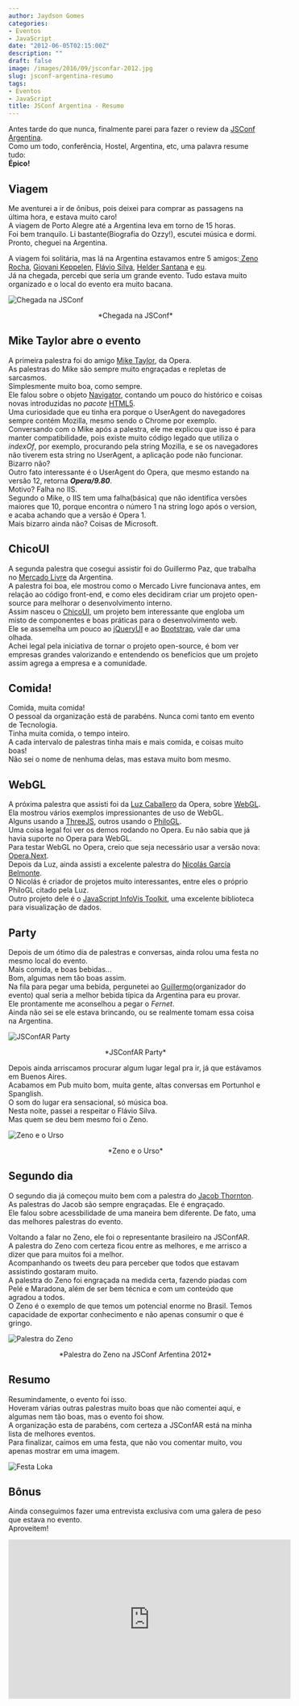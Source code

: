 ```yaml
---
author: Jaydson Gomes
categories:
- Eventos
- JavaScript
date: "2012-06-05T02:15:00Z"
description: ""
draft: false
image: /images/2016/09/jsconfar-2012.jpg
slug: jsconf-argentina-resumo
tags:
- Eventos
- JavaScript
title: JSConf Argentina - Resumo
---
```


Antes tarde do que nunca, finalmente parei para fazer o review da [JSConf Argentina](http://jsconf.com.ar).  
Como um todo, conferência, Hostel, Argentina, etc, uma palavra resume tudo:  
**Épico!**  

## Viagem
Me aventurei a ir de ônibus, pois deixei para comprar as passagens na última hora, e estava muito caro!  
A viagem de Porto Alegre até a Argentina leva em torno de 15 horas.  
Foi bem tranquilo. Li bastante(Biografia do Ozzy!), escutei música e dormi.  
Pronto, cheguei na Argentina.

A viagem foi solitária, mas lá na Argentina estavamos entre 5 amigos:[ Zeno Rocha](https://twitter.com/#!/zenorocha), [Giovani Keppelen](https://twitter.com/#!/keppelen), [Flávio Silva](https://twitter.com/#!/flaviosil), [Helder Santana](https://twitter.com/#!/helder) e [eu](http://twitter.com/jaydson).  
Já na chegada, percebi que seria um grande evento. Tudo estava muito organizado e o local do evento era muito bacana.  

![Chegada na JSConf](/images/2016/09/jsconfar-chegada.jpg)
<center>*Chegada na JSConf*</center>

## Mike Taylor abre o evento
A primeira palestra foi do amigo [Mike Taylor](http://twitter.com/miketaylr), da Opera.  
As palestras do Mike são sempre muito engraçadas e repletas de sarcasmos.  
Simplesmente muito boa, como sempre.  
Ele falou sobre o objeto [Navigator](https://developer.mozilla.org/en/DOM/window.navigator), contando um pouco do histórico e coisas novas introduzidas no _pacote_ [HTML5](https://developer.mozilla.org/en/HTML/HTML5).  
Uma curiosidade que eu tinha era porque o UserAgent do navegadores sempre contém Mozilla, mesmo sendo o Chrome por exemplo.  
Conversando com o Mike após a palestra, ele me explicou que isso é para manter compatibilidade, pois existe muito código legado que utiliza o _indexOf_, por exemplo, procurando pela string Mozilla, e se os navegadores não tiverem esta string no UserAgent, a aplicação pode não funcionar. Bizarro não?  
Outro fato interessante é o UserAgent do Opera, que mesmo estando na versão 12, retorna **_Opera/9.80_**.  
Motivo? Falha no IIS.  
Segundo o Mike, o IIS tem uma falha(básica) que não identifica versões maiores que 10, porque encontra o número 1 na string logo após o version, e acaba achando que a versão é Opera 1.  
Mais bizarro ainda não? Coisas de Microsoft.  

## ChicoUI
A segunda palestra que cosegui assistir foi do Guillermo Paz, que trabalha no [Mercado Livre](http://www.mercadolibre.com.ar/) da Argentina.  
A palestra foi boa, ele mostrou como o Mercado Livre funcionava antes, em relação ao código front-end, e como eles decidiram criar um projeto open-source para melhorar o desenvolvimento interno.  
Assim nasceu o [ChicoUI](http://chico-ui.com.ar/), um projeto bem interessante que engloba um misto de componentes e boas práticas para o desenvolvimento web.  
Ele se assemelha um pouco ao [jQueryUI](http://jqueryui.com/) e ao [Bootstrap](http://twitter.github.com/bootstrap/), vale dar uma olhada.  
Achei legal pela iniciativa de tornar o projeto open-source, é bom ver empresas grandes valorizando e entendendo os benefícios que um projeto assim agrega a empresa e a comunidade.  

## Comida!
Comida, muita comida!  
O pessoal da organização está de parabéns. Nunca comi tanto em evento de Tecnologia.  
Tinha muita comida, o tempo inteiro.  
A cada intervalo de palestras tinha mais e mais comida, e coisas muito boas!  
Não sei o nome de nenhuma delas, mas estava muito bom mesmo.  

## WebGL
A próxima palestra que assisti foi da [Luz Caballero](https://twitter.com/#!/gerbille) da Opera, sobre [WebGL](https://developer.mozilla.org/en/WebGL).  
Ela mostrou vários exemplos impressionantes de uso de WebGL.  
Alguns usando a [ThreeJS](https://github.com/mrdoob/three.js/), outros usando o [PhiloGL](http://www.senchalabs.org/philogl/).  
Uma coisa legal foi ver os demos rodando no Opera. Eu não sabia que já havia suporte no Opera para WebGL.  
Para testar WebGL no Opera, creio que seja necessário usar a versão nova: [Opera.Next](http://www.opera.com/browser/next/).  
Depois da Luz, ainda assisti a excelente palestra do [Nicolás García Belmonte](https://twitter.com/#!/philogb).  
O Nicolás é criador de projetos muito interessantes, entre eles o próprio PhiloGL citado pela Luz.  
Outro projeto dele é o [JavaScript InfoVis Toolkit](http://thejit.org/), uma excelente biblioteca para visualização de dados.  

## Party
Depois de um ótimo dia de palestras e conversas, ainda rolou uma festa no mesmo local do evento.  
Mais comida, e boas bebidas...  
Bom, algumas nem tão boas assim.  
Na fila para pegar uma bebida, pergunetei ao [Guillermo](https://twitter.com/#!/rauchg)(organizador do evento) qual seria a melhor bebida típica da Argentina para eu provar.  
Ele prontamente me aconselhou a pegar o _Fernet_.  
Ainda não sei se ele estava brincando, ou se realmente tomam essa coisa na Argentina.  

![JSConfAR Party](/images/2016/09/jsconfar-party.jpg)
<center>*JSConfAR Party*</center>

Depois ainda arriscamos procurar algum lugar legal pra ir, já que estávamos em Buenos Aires.  
Acabamos em Pub muito bom, muita gente, altas conversas em Portunhol e Spanglish.  
O som do lugar era sensacional, só música boa.  
Nesta noite, passei a respeitar o Flávio Silva.  
Mas quem se deu bem mesmo foi o Zeno.  

![Zeno e o Urso](/images/2016/09/zeno-urso.jpg)
<center>*Zeno e o Urso*</center>

## Segundo dia 
O segundo dia já começou muito bem com a palestra do [Jacob Thornton](http://twitter.com/fat).  
As palestras do Jacob são sempre engraçadas. Ele é engraçado.  
Ele falou sobre acessbilidade de uma maneira bem diferente. De fato, uma das melhores palestras do evento.  

Voltando a falar no Zeno, ele foi o representante brasileiro na JSConfAR.  
A palestra do Zeno com certeza ficou entre as melhores, e me arrisco a dizer que para muitos foi a melhor.  
Acompanhando os tweets deu para perceber que todos que estavam assistindo gostaram muito.  
A palestra do Zeno foi engraçada na medida certa, fazendo piadas com Pelé e Maradona, além de ser bem técnica e com um conteúdo que agradou a todos.  
O Zeno é o exemplo de que temos um potencial enorme no Brasil. Temos capacidade de exportar conhecimento e não apenas consumir o que é gringo.  

![Palestra do Zeno](/images/2016/09/jsconfar-zeno.jpg)
<center>*Palestra do Zeno na JSConf Arfentina 2012*</center>

## Resumo
Resumindamente, o evento foi isso.  
Hoveram várias outras palestras muito boas que não comentei aqui, e algumas nem tão boas, mas o evento foi show.  
A organização esta de parabéns, com certeza a JSConfAR está na minha lista de melhores eventos.  
Para finalizar, caímos em uma festa, que não vou comentar muito, vou apenas mostrar em uma imagem.  

![Festa Loka](/images/2016/09/jsconfar-party-2013.jpg)

## Bônus
Ainda conseguimos fazer uma entrevista exclusiva com uma galera de peso que estava no evento.  
Aproveitem!  
<iframe width="560" height="315" src="https://www.youtube.com/embed/wxDBF3OOaRA" frameborder="0" allowfullscreen></iframe>